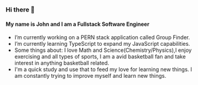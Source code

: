 ### Hi there 👋
#### My name is John and I am a Fullstack Software Engineer



-  I’m currently working on a PERN stack application called Group Finder.
-  I’m currently learning TypeScript to expand my JavaScript capabilities.
-  Some things about: I love Math and Science(Chemistry/Physics),I enjoy exercising and all types of sports, I am a avid basketball fan and take interest in anything basketball related.
-  I'm a quick study and use that to feed my love for learning new things. I am constantly trying to improve myself and learn new things.
